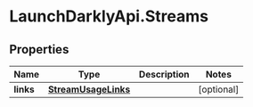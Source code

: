 # LaunchDarklyApi.Streams

## Properties
Name | Type | Description | Notes
------------ | ------------- | ------------- | -------------
**links** | [**StreamUsageLinks**](StreamUsageLinks.md) |  | [optional] 


